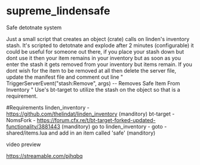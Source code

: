 # supreme_lindensafe
Safe detotnate system





Just a small script that creates an object (crate) calls on linden's inventory stash. It's scripted to detotnate and explode after 2 minutes (configurable) it could be useful for someone out there, if you place your stash down but dont use it then your item remains in your inventory but as soon as you enter the stash it gets removed from your inventory but items remain. If you dont wish for the item to be removed at all then delete the server file, update the manifest file and comment out line " TriggerServerEvent("stash:Remove", args) -- Removes Safe Item From Inventory " Use's bt-target to utilize the stash on the object so that is a requirement.


#Requirements
linden_inventory - https://github.com/thelindat/linden_inventory (manditory)
bt-target - NomsFork - https://forum.cfx.re/t/bt-target-forked-updated-functionality/3881443 (manditory)
go to linden_inventory - goto - shared/items.lua and add in an item called 'safe' (manditory)

video preview

https://streamable.com/pjhqbq
